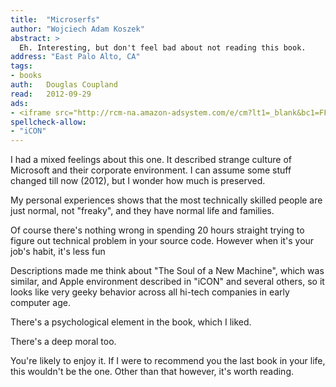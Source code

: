 ```yaml
---
title:	"Microserfs"
author: "Wojciech Adam Koszek"
abstract: >
  Eh. Interesting, but don't feel bad about not reading this book.
address: "East Palo Alto, CA"
tags:
- books
auth:	Douglas Coupland
read:	2012-09-29
ads:
- <iframe src="http://rcm-na.amazon-adsystem.com/e/cm?lt1=_blank&bc1=FFFFFF&IS2=1&npa=1&bg1=FFFFFF&fc1=000000&lc1=FF0000&t=wkoszek08-20&o=1&p=8&l=as4&m=amazon&f=ifr&ref=ss_til&asins=B004SHV45G" style="width:120px;height:240px;" scrolling="no" marginwidth="0" marginheight="0" frameborder="0"></iframe>
spellcheck-allow:
- "iCON"
---
```

I had a mixed feelings about this one.
It described strange culture of Microsoft and their corporate environment.
I can assume some stuff changed till now (2012), but I wonder how much is
preserved.

My personal experiences shows that the most technically skilled people are
just normal, not "freaky", and they have normal life and families.

Of course there's nothing wrong in spending 20 hours straight trying to
figure out technical problem in your source code.
However when it's your job's habit, it's less fun

Descriptions made me think about "The Soul of a New Machine", which was
similar, and Apple environment described in "iCON" and several others, so it
looks like very geeky behavior across all hi-tech companies in early
computer age.

There's a psychological element in the  book, which I liked.

There's a deep moral too.

You're likely to enjoy it. If I were to recommend you the last book in your
life, this wouldn't be the one. Other than that however, it's worth reading.
